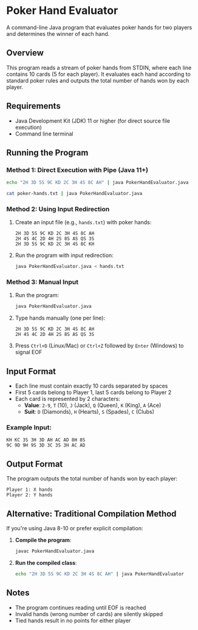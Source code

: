 # Poker Hand Evaluator

A command-line Java program that evaluates poker hands for two players and determines the winner of each hand.

## Overview

This program reads a stream of poker hands from STDIN, where each line contains 10 cards (5 for each player). It evaluates each hand according to standard poker rules and outputs the total number of hands won by each player.

## Requirements

- Java Development Kit (JDK) 11 or higher (for direct source file execution)
- Command line terminal

## Running the Program

### Method 1: Direct Execution with Pipe (Java 11+)

```bash
echo "2H 3D 5S 9C KD 2C 3H 4S 8C AH" | java PokerHandEvaluator.java
```

```bash
cat poker-hands.txt | java PokerHandEvaluator.java
```

### Method 2: Using Input Redirection

1. Create an input file (e.g., `hands.txt`) with poker hands:

   ```
   2H 3D 5S 9C KD 2C 3H 4S 8C AH
   2H 4S 4C 2D 4H 2S 8S AS QS 3S
   2H 3D 5S 9C KD 2C 3H 4S 8C KH
   ```

2. Run the program with input redirection:
   ```bash
   java PokerHandEvaluator.java < hands.txt
   ```

### Method 3: Manual Input

1. Run the program:

   ```bash
   java PokerHandEvaluator.java
   ```

2. Type hands manually (one per line):

   ```
   2H 3D 5S 9C KD 2C 3H 4S 8C AH
   2H 4S 4C 2D 4H 2S 8S AS QS 3S
   ```

3. Press `Ctrl+D` (Linux/Mac) or `Ctrl+Z` followed by `Enter` (Windows) to signal EOF

## Input Format

- Each line must contain exactly 10 cards separated by spaces
- First 5 cards belong to Player 1, last 5 cards belong to Player 2
- Each card is represented by 2 characters:
  - **Value**: `2-9`, `T` (10), `J` (Jack), `Q` (Queen), `K` (King), `A` (Ace)
  - **Suit**: `D` (Diamonds), `H` (Hearts), `S` (Spades), `C` (Clubs)

### Example Input:

```
KH KC 3S 3H 3D AH AC AD 8H 8S
9C 9D 9H 9S 3D 3C 3S 3H AC AD
```

## Output Format

The program outputs the total number of hands won by each player:

```
Player 1: X hands
Player 2: Y hands
```

## Alternative: Traditional Compilation Method

If you're using Java 8-10 or prefer explicit compilation:

1. **Compile the program**:

   ```bash
   javac PokerHandEvaluator.java
   ```

2. **Run the compiled class**:
   ```bash
   echo "2H 3D 5S 9C KD 2C 3H 4S 8C AH" | java PokerHandEvaluator
   ```

## Notes

- The program continues reading until EOF is reached
- Invalid hands (wrong number of cards) are silently skipped
- Tied hands result in no points for either player
